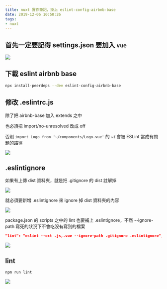 ```yaml
---
title: nuxt 實作筆記，掛上 eslint-config-airbnb-base
date: 2019-12-06 10:50:26
tags:
- nuxt
---
```


## 首先一定要記得 settings.json 要加入 `vue`

![](https://i.imgur.com/QEWfdT7.png)

## 下載 eslint airbnb base

```bash
npx install-peerdeps --dev eslint-config-airbnb-base
```

## 修改 .eslintrc.js

除了把 airbnb-base 加入 extends 之中

也必須把 import/no-unresolved 改成 off

否則 `import Logo from '~/components/Logo.vue'` 的 ~/ 會被 ESLint 當成有問題的路徑

![](https://i.imgur.com/p9MXMYK.png)

## .eslintignore

如果有上傳 dist 資料夾，就是把 .gitignore 的 dist 註解掉

![](https://i.imgur.com/U3cdF4u.png)

就必須要新增 .eslintignore 來 ignore 掉 dist 資料夾的內容

![](https://i.imgur.com/n2yMD35.png)

package.json 的 scripts 之中的 lint 也要補上 .eslintignore，不然 --ignore-path 寫死的狀況下不會吃沒有寫到的檔案

```json
"lint": "eslint --ext .js,.vue --ignore-path .gitignore .eslintignore",
```

![](https://i.imgur.com/ujulaDE.png)

## lint

```bash
npm run lint
```

![](https://i.imgur.com/8pBWNbG.png)
